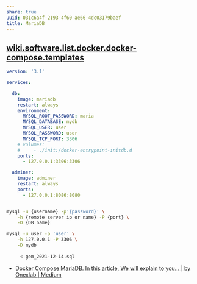 ```yaml
---
share: true
uuid: 031c6a4f-2193-4f60-ae66-4dc03179baef
title: MariaDB
---
```

## [wiki.software.list.docker.docker-compose.templates](/undefined)

``` yaml
version: '3.1'

services:

  db:
    image: mariadb
    restart: always
    environment:
      MYSQL_ROOT_PASSWORD: maria
      MYSQL_DATABASE: mydb
      MYSQL_USER: user
      MYSQL_PASSWORD: user
      MYSQL_TCP_PORT: 3306
    # volumes: 
    #     - ./init:/docker-entrypoint-initdb.d
    ports:
      - 127.0.0.1:3306:3306

  adminer:
    image: adminer
    restart: always
    ports:
      - 127.0.0.1:8086:8080
```

``` bash

mysql -u {username} -p'{password}' \
    -h {remote server ip or name} -P {port} \
    -D {DB name}

mysql -u user -p 'user' \
    -h 127.0.0.1 -P 3306 \
    -D mydb
    
     < gem_2021-12-14.sql 

```

* [Docker Compose MariaDB. In this article, We will explain to you… | by Onexlab | Medium](https://onexlab-io.medium.com/docker-compose-mariadb-5eb7a37426a2)